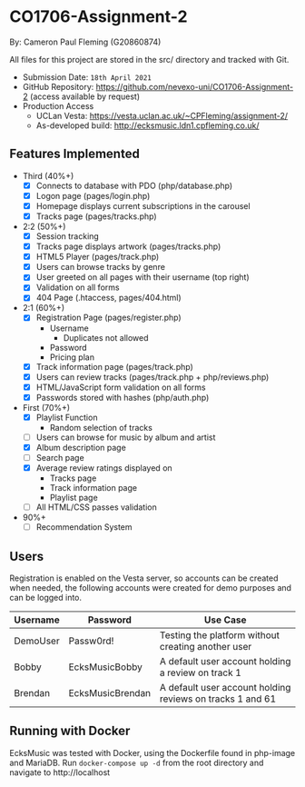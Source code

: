 # CO1706-Assignment-2
By: Cameron Paul Fleming (G20860874)

All files for this project are stored in the src/ directory and tracked with Git.

- Submission Date: `18th April 2021`
- GitHub Repository: https://github.com/nevexo-uni/CO1706-Assignment-2 (access available by request)
- Production Access
  - UCLan Vesta: https://vesta.uclan.ac.uk/~CPFleming/assignment-2/
  - As-developed build: http://ecksmusic.ldn1.cpfleming.co.uk/

## Features Implemented
- Third (40%+)
  - [X] Connects to database with PDO (php/database.php)
  - [X] Logon page (pages/login.php)
  - [X] Homepage displays current subscriptions in the carousel
  - [X] Tracks page (pages/tracks.php)
- 2:2 (50%+)
  - [X] Session tracking
  - [X] Tracks page displays artwork (pages/tracks.php)
  - [X] HTML5 Player (pages/track.php)
  - [X] Users can browse tracks by genre
  - [X] User greeted on all pages with their username (top right)
  - [X] Validation on all forms
  - [X] 404 Page (.htaccess, pages/404.html)
- 2:1 (60%+)
  - [X] Registration Page (pages/register.php)
    - Username
      - Duplicates not allowed
    - Password
    - Pricing plan
  - [X] Track information page (pages/track.php)
  - [X] Users can review tracks (pages/track.php + php/reviews.php)
  - [X] HTML/JavaScript form validation on all forms
  - [X] Passwords stored with hashes (php/auth.php)
- First (70%+)
  - [X] Playlist Function
    - Random selection of tracks
  - [ ] Users can browse for music by album and artist
  - [X] Album description page
  - [ ] Search page
  - [X] Average review ratings displayed on
    - Tracks page
    - Track information page
    - Playlist page
  - [ ] All HTML/CSS passes validation
- 90%+
  - [ ] Recommendation System

## Users
Registration is enabled on the Vesta server, so accounts can be created when needed,
the following accounts were created for demo purposes and can be logged into.

| Username | Password         | Use Case                                                  |
|----------|------------------|-----------------------------------------------------------|
| DemoUser | Passw0rd!        | Testing the platform without creating another user        |
| Bobby    | EcksMusicBobby   | A default user account holding a review on track 1        |
| Brendan  | EcksMusicBrendan | A default user account holding reviews on tracks 1 and 61 |

## Running with Docker
EcksMusic was tested with Docker, using the Dockerfile found in php-image and MariaDB. Run `docker-compose up -d`
from the root directory and navigate to http://localhost